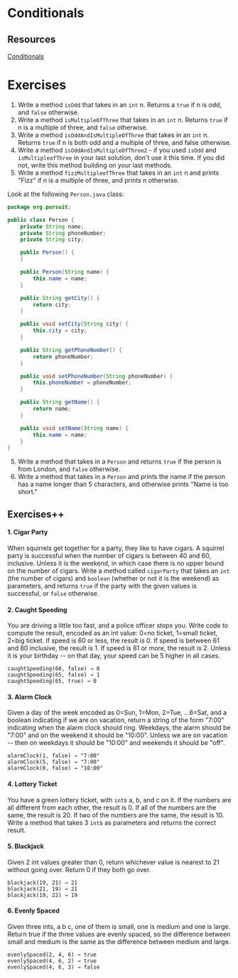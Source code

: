 # Conditionals

## Resources
[Conditionals](https://github.com/joinpursuit/Pursuit-Core-Android/blob/master/cohort_5.4/unit_01/01_03_Control_Structures_in_Java.md)

# Exercises

1. Write a method `isOdd` that takes in an `int` n. Returns a `true` if n is odd, and `false` otherwise.
2. Write a method `isMultipleOfThree` that takes in an `int` n. Returns `true` if n is a multiple of three, and `false` otherwise.
3. Write a method `isOddAndIsMultipleOfThree` that takes in an `int` n. Returns `true` if n is both odd and a multiple of three, and false otherwise.
4. Write a method `isOddAndIsMultipleOfThree2` - if you used `isOdd` and `isMultipleofThree` in your last solution, don't use it this time. If you did not, write this method building on your last methods.
5. Write a method `fizzMultipleofThree` that takes in an `int` n and prints "Fizz" if n is a multiple of three, and prints n otherwise.

Look at the following `Person.java` class:

```java
package org.pursuit;

public class Person {
    private String name;
    private String phoneNumber;
    private String city;

    public Person() {
    }

    public Person(String name) {
        this.name = name;
    }

    public String getCity() {
        return city;
    }

    public void setCity(String city) {
        this.city = city;
    }

    public String getPhoneNumber() {
        return phoneNumber;
    }

    public void setPhoneNumber(String phoneNumber) {
        this.phoneNumber = phoneNumber;
    }

    public String getName() {
        return name;
    }

    public void setName(String name) {
        this.name = name;
    }
}
```

5. Write a method that takes in a `Person` and returns `true` if the person is from London, and `false` otherwise.
6. Write a method that takes in a `Person` and prints the name if the person has a name longer than 5 characters, and otherwise prints "Name is too short."

## Exercises++



#### 1. Cigar Party

When squirrels get together for a party, they like to have cigars. A squirrel party is successful when the number of cigars is between 40 and 60, inclusive. Unless it is the weekend, in which case there is no upper bound on the number of cigars. Write a method called `cigarParty` that takes an `int` (the number of cigars) and `boolean` (whether or not it is the weekend) as parameters, and returns `true` if the party with the given values is successful, or `false` otherwise.

#### 2. Caught Speeding

You are driving a little too fast, and a police officer stops you. Write code to compute the result, encoded as an int value: 0=no ticket, 1=small ticket, 2=big ticket. If speed is 60 or less, the result is 0. If speed is between 61 and 80 inclusive, the result is 1. If speed is 81 or more, the result is 2. Unless it is your birthday -- on that day, your speed can be 5 higher in all cases.

```
caughtSpeeding(60, false) → 0
caughtSpeeding(65, false) → 1
caughtSpeeding(65, true) → 0
```

#### 3. Alarm Clock

Given a day of the week encoded as 0=Sun, 1=Mon, 2=Tue, ...6=Sat, and a boolean indicating if we are on vacation, return a string of the form "7:00" indicating when the alarm clock should ring. Weekdays, the alarm should be "7:00" and on the weekend it should be "10:00". Unless we are on vacation -- then on weekdays it should be "10:00" and weekends it should be "off".

```
alarmClock(1, false) → "7:00"
alarmClock(5, false) → "7:00"
alarmClock(0, false) → "10:00"
```

#### 4. Lottery Ticket

You have a green lottery ticket, with `int`s a, b, and c on it. If the numbers are all different from each other, the result is 0. If all of the numbers are the same, the result is 20. If two of the numbers are the same, the result is 10. Write a method that takes 3 `int`s as parameters and returns the correct result.

#### 5. Blackjack

Given 2 int values greater than 0, return whichever value is nearest to 21 without going over. Return 0 if they both go over.

```
blackjack(19, 21) → 21
blackjack(21, 19) → 21
blackjack(19, 22) → 19
```

#### 6. Evenly Spaced

Given three ints, a b c, one of them is small, one is medium and one is large. Return true if the three values are evenly spaced, so the difference between small and medium is the same as the difference between medium and large.

```
evenlySpaced(2, 4, 6) → true
evenlySpaced(4, 6, 2) → true
evenlySpaced(4, 6, 3) → false
```